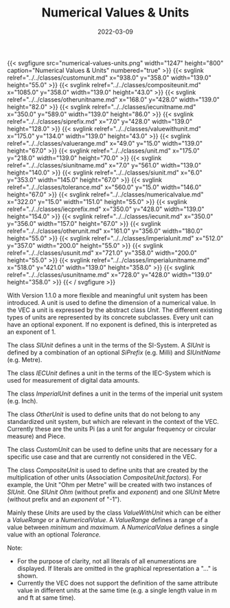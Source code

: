 ﻿---
title: Numerical Values & Units
toc: false
type: specs
layout: diagram
date: "2022-03-09"
draft: false
specification: VEC
version: 2.0.0
documentType: "Recommendation"
elementType: Diagram
classes:
  - CustomUnit
  - CompositeUnit
  - OtherUnitName
  - IECUnitName
  - SiPrefix
  - ValueWithUnit
  - ValueRange
  - Unit
  - SiUnitName
  - SIUnit
  - Tolerance
  - NumericalValue
  - IECPrefix
  - IECUnit
  - OtherUnit
  - ImperialUnit
  - USUnit
  - ImperialUnitName
  - USUnitName
menu:
  VEC-2.0.0:    
    parent: basic-datatypes
    identifier: basic-datatypes/numerical-values-units
    weight: 1002002 

# Prev/next pager order (if `docs_section_pager` enabled in `params.toml`)
weight: 1002002
---
{{< svgfigure src="numerical-values-units.png" width="1247" height="800" caption="Numerical Values & Units" numbered="true" >}}
  {{< svglink relref="../../classes/customunit.md" x="938.0" y="358.0" width="139.0" height="55.0" >}}
  {{< svglink relref="../../classes/compositeunit.md" x="1085.0" y="358.0" width="139.0" height="43.0" >}}
  {{< svglink relref="../../classes/otherunitname.md" x="168.0" y="428.0" width="139.0" height="82.0" >}}
  {{< svglink relref="../../classes/iecunitname.md" x="350.0" y="589.0" width="139.0" height="86.0" >}}
  {{< svglink relref="../../classes/siprefix.md" x="7.0" y="428.0" width="139.0" height="128.0" >}}
  {{< svglink relref="../../classes/valuewithunit.md" x="175.0" y="134.0" width="139.0" height="43.0" >}}
  {{< svglink relref="../../classes/valuerange.md" x="49.0" y="15.0" width="139.0" height="67.0" >}}
  {{< svglink relref="../../classes/unit.md" x="175.0" y="218.0" width="139.0" height="70.0" >}}
  {{< svglink relref="../../classes/siunitname.md" x="7.0" y="561.0" width="139.0" height="140.0" >}}
  {{< svglink relref="../../classes/siunit.md" x="6.0" y="353.0" width="145.0" height="67.0" >}}
  {{< svglink relref="../../classes/tolerance.md" x="560.0" y="15.0" width="146.0" height="67.0" >}}
  {{< svglink relref="../../classes/numericalvalue.md" x="322.0" y="15.0" width="151.0" height="55.0" >}}
  {{< svglink relref="../../classes/iecprefix.md" x="350.0" y="428.0" width="139.0" height="154.0" >}}
  {{< svglink relref="../../classes/iecunit.md" x="350.0" y="356.0" width="157.0" height="67.0" >}}
  {{< svglink relref="../../classes/otherunit.md" x="161.0" y="356.0" width="180.0" height="55.0" >}}
  {{< svglink relref="../../classes/imperialunit.md" x="512.0" y="357.0" width="200.0" height="55.0" >}}
  {{< svglink relref="../../classes/usunit.md" x="721.0" y="358.0" width="200.0" height="55.0" >}}
  {{< svglink relref="../../classes/imperialunitname.md" x="518.0" y="421.0" width="139.0" height="358.0" >}}
  {{< svglink relref="../../classes/usunitname.md" x="728.0" y="428.0" width="139.0" height="358.0" >}}
{{< / svgfigure >}}
<p> With Version 1.1.0 a more flexible and meaningful unit system has been introduced. A unit is used to define the dimension of a numerical value. In the VEC a unit is expressed by the abstract class <i>Unit</i>. The different existing types of units are represented by its concrete subclasses. Every unit can have an optional exponent. If no exponent is defined, this is interpreted as an exponent of 1.      </p>      <p> The class <i>SIUnit</i> defines a unit in the terms of the SI-System. A <i>SIUnit</i> is defined by a combination of an optional <i>SiPrefix</i> (e.g. Milli) and <i>SIUnitName</i> (e.g. Metre).      </p>      <p> The class <i>IECUnit</i> defines a unit in the terms of the IEC-System which is used for measurement of digital data amounts.      </p>      <p> The class <i>ImperialUnit</i> defines a unit in the terms of the imperial unit system (e.g. Inch).      </p>      <p> The class <i>OtherUnit</i> is used to define units that do not belong to any standardized unit system, but which are relevant in the context of the VEC. Currently these are the units Pi (as a unit for angular frequency or circular measure) and Piece.      </p>      <p> The class <i>CustomUnit</i> can be used to define units that are necessary for a specific use case and that are currently not considered in the VEC.      </p>      <p> The class <i>CompositeUnit</i> is used to define units that are created by the multiplication of other units (Association <i>CompositeUnit.factors</i>). For example, the Unit &quot;Ohm per Metre&quot; will be created with two instances of <i>SIUnit</i>. One <i>SIUnit</i> <i>Ohm</i> (without prefix and <i>exponent</i>)&#160;and one <i>SIUnit</i> Metre (without prefix and an <i>exponent</i> of &quot;-1&quot;).      </p>      <p> Mainly these <i>Units</i> are used by the class <i>ValueWithUnit</i> which can be either a <i>ValueRange</i> or a <i>NumericalValue</i>. A <i>ValueRange</i> defines a range of a value between <i>minimum</i> and <i>maximum.</i> A <i>NumericalValue </i>defines a single value with an optional <i>Tolerance.</i>      </p>      <p> Note:      </p>      <ul>       <li> For the purpose of clarity, not all literals of all enumerations are displayed. If literals are omitted in the graphical representation a &quot;...&quot; is shown.        </li>       <li> Currently the VEC&#160;does not support the definition of the same attribute value in different units at the same time (e.g. a single length value in m and ft at same time).        </li>     </ul>